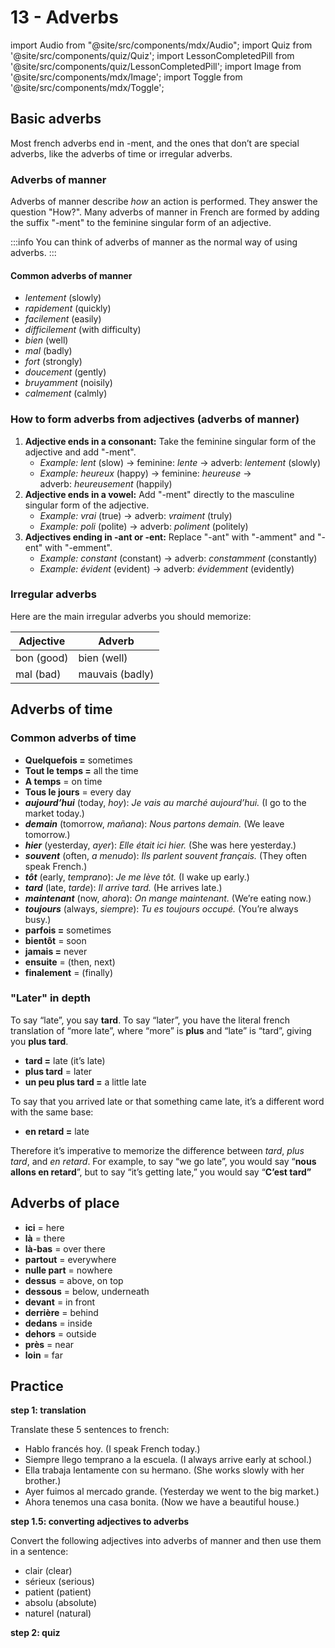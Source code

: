 # 13 - Adverbs

import Audio from "@site/src/components/mdx/Audio";
import Quiz from '@site/src/components/quiz/Quiz';
import LessonCompletedPill from '@site/src/components/quiz/LessonCompletedPill';
import Image from '@site/src/components/mdx/Image';
import Toggle from '@site/src/components/mdx/Toggle';

<LessonCompletedPill lessonName="a1-13" />

## Basic adverbs

Most french adverbs end in -ment, and the ones that don’t are special adverbs, like the adverbs of time or irregular adverbs.

### Adverbs of manner

Adverbs of manner describe *how* an action is performed. They answer the question "How?". Many adverbs of manner in French are formed by adding the suffix "-ment" to the feminine singular form of an adjective.

:::info
You can think of adverbs of manner as the normal way of using adverbs.
:::

#### Common adverbs of manner

- *lentement* (slowly)
- *rapidement* (quickly)
- *facilement* (easily)
- *difficilement* (with difficulty)
- *bien* (well)
- *mal* (badly)
- *fort* (strongly)
- *doucement* (gently)
- *bruyamment* (noisily)
- *calmement* (calmly)

### How to form adverbs from adjectives (adverbs of manner)

1. **Adjective ends in a consonant:** Take the feminine singular form of the adjective and add "-ment".
   - *Example:* *lent* (slow) -> feminine: *lente* -> adverb: *lentement* (slowly)
   - *Example:* *heureux* (happy) -> feminine: *heureuse* -> adverb: *heureusement* (happily)
2. **Adjective ends in a vowel:** Add "-ment" directly to the masculine singular form of the adjective.
   - *Example:* *vrai* (true) -> adverb: *vraiment* (truly)
   - *Example:* *poli* (polite) -> adverb: *poliment* (politely)
3. **Adjectives ending in -ant or -ent:** Replace "-ant" with "-amment" and "-ent" with "-emment".
   - *Example:* *constant* (constant) -> adverb: *constamment* (constantly)
   - *Example:* *évident* (evident) -> adverb: *évidemment* (evidently)

### Irregular adverbs

Here are the main irregular adverbs you should memorize:

| Adjective  | Adverb          |
| ---------- | --------------- |
| bon (good) | bien (well)     |
| mal (bad)  | mauvais (badly) |

## Adverbs of time

### Common adverbs of time

- **Quelquefois =** sometimes
- **Tout le temps =** all the time
- **A temps** = on time
- **Tous le jours** = every day
- **_aujourd’hui_** (today, _hoy_): _Je vais au marché aujourd’hui._ (I go to the market today.)
- **_demain_** (tomorrow, _mañana_): _Nous partons demain._ (We leave tomorrow.)
- **_hier_** (yesterday, _ayer_): _Elle était ici hier._ (She was here yesterday.)
- **_souvent_** (often, _a menudo_): _Ils parlent souvent français._ (They often speak French.)
- **_tôt_** (early, _temprano_): _Je me lève tôt._ (I wake up early.)
- **_tard_** (late, _tarde_): _Il arrive tard._ (He arrives late.)
- **_maintenant_** (now, _ahora_): _On mange maintenant._ (We’re eating now.)
- **_toujours_** (always, _siempre_): _Tu es toujours occupé._ (You’re always busy.)
- **parfois =** sometimes
- **bientôt** = soon
- **jamais =** never
- **ensuite** = (then, next)
- **finalement** = (finally)

### "Later" in depth

To say “late”, you say **tard**. To say “later”, you have the literal french translation of “more late”, where “more” is **plus** and “late” is “tard”, giving you **plus tard**.

- **tard =** late (it’s late)
- **plus tard** = later
- **un peu plus tard =** a little late

To say that you arrived late or that something came late, it’s a different word with the same base:

- **en retard =** late

Therefore it’s imperative to memorize the difference between _tard_, _plus tard_, and _en retard_. For example, to say “we go late”, you would say “**nous allons en retard**”, but to say “it’s getting late,” you would say “**C’est tard”**

## Adverbs of place

- **ici** = here
- **là** = there
- **là-bas** = over there
- **partout** = everywhere
- **nulle part** = nowhere
- **dessus** = above, on top
- **dessous** = below, underneath
- **devant** = in front
- **derrière** = behind
- **dedans** = inside
- **dehors** = outside
- **près** = near
- **loin** = far

## Practice

**step 1: translation**

Translate these 5 sentences to french:

- Hablo francés hoy. (I speak French today.)
- Siempre llego temprano a la escuela. (I always arrive early at school.)
- Ella trabaja lentamente con su hermano. (She works slowly with her brother.)
- Ayer fuimos al mercado grande. (Yesterday we went to the big market.)
- Ahora tenemos una casa bonita. (Now we have a beautiful house.)

**step 1.5: converting adjectives to adverbs**

Convert the following adjectives into adverbs of manner and then use them in a sentence:

- clair (clear)
- sérieux (serious)
- patient (patient)
- absolu (absolute)
- naturel (natural)

<Quiz exerciseName="adverbs-of-manner" />

**step 2: quiz**

<Quiz exerciseName="adverbs" />

<Quiz exerciseName="all-adverb-types" />

